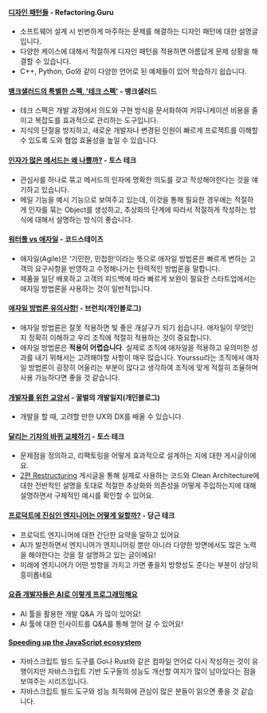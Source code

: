 #### [디자인 패턴들](https://refactoring.guru/ko/design-patterns) - Refactoring.Guru  
  - 소프트웨어 설계 시 빈번하게 마주하는 문제를 해결하는 디자인 패턴에 대한 설명글입니다.
  - 다양한 케이스에 대해서 적절하게 디자인 패턴을 적용하면 아름답게 문제 상황을 해결할 수 있습니다.
  - C++, Python, Go와 같이 다양한 언어로 된 예제들이 있어 학습하기 쉽습니다.

#### [뱅크샐러드의 특별한 스펙, '테크 스펙'](https://blog.banksalad.com/tech/we-work-by-tech-spec/) - 뱅크샐러드 
  - 테크 스펙은 개발 과정에서 의도와 구현 방식을 문서화하여 커뮤니케이션 비용을 줄이고 복잡도를 효과적으로 관리하는 도구입니다.
  - 지식의 단절을 방지하고, 새로운 개발자나 변경된 인원이 빠르게 프로젝트를 이해할 수 있도록 도와 협업 효율성을 높일 수 있습니다.


#### [인자가 많은 메서드는 왜 나쁠까?](https://toss.tech/article/engineering-note-4) - 토스 테크
  - 관심사를 하나로 묶고 메서드의 인자에 명확한 의도를 갖고 작성해야한다는 것을 얘기하고 있습니다.
  - 메일 기능을 예시 기능으로 보여주고 있는데, 이것을 통해 필요한 경우에는 적절하게 인자를 묶는 Object를 생성하고, 추상화의 단계에 따라서 적절하게 작성하는 방식에 대해서 설명하는 방식이 좋습니다.

#### [워터폴 vs 애자일](https://www.codestates.com/blog/content/%EC%95%A0%EC%9E%90%EC%9D%BC-%ED%94%84%EB%A1%9C%EC%A0%9D%ED%8A%B8-%EC%9A%A9%EC%96%B4) - 코드스테이츠
  - 애자일(Agile)은 ‘기민한, 민첩한’이라는 뜻으로 애자일 방법론은 빠르게 변하는 고객의 요구사항을 반영하고 수정해나가는 탄력적인 방법론을 말합니다.
  - 제품을 일단 배포하고 고객의 피드백에 따라 빠르게 보완이 필요한 스타트업에서는 애자일 방법론을 사용하는 것이 일반적입니다. 
  
#### [애자일 방법론 유의사항!](https://brunch.co.kr/@kbhpmp/42) - 브런치(개인블로그)
  - 애자일 방법론은 잘못 적용하면 빛 좋은 개살구가 되기 쉽습니다. 애자일이 무엇인지 정확히 이해하고 우리 조직에 적절히 적용하는 것이 중요합니다.
  - 애자일 방법론은 **적용이 어렵습니다**. 실제로 조직에 애자일을 적용하고 유의미한 성과를 내기 위해서는 고려해야할 사항이 매우 많습니다. Yourssu라는 조직에서 애자일 방법론이 굉장히 어울리는 부분이 많다고 생각하여 조직에 맞게 적절히 조율하며 사용 가능하다면 좋을 것 같습니다.

#### [개발자를 위한 교양서](https://ggulbul.com/qpv5x427gv4nj2kyn3dw) - 꿀벌의 개발일지(개인블로그)
  - 개발을 할 때, 고려할 만한 UX와 DX를 배울 수 있습니다.

#### [달리는 기차의 바퀴 교체하기](https://toss.tech/article/restructuring-planning) - 토스 테크
  - 문제점을 정의하고, 리팩토링을 어떻게 효과적으로 설계하는 지에 대한 게시글이에요.
  - [2편 Restructuring](https://toss.tech/article/25775) 게시글을 통해 실제로 사용하는 코드와 Clean Architecture에 대한 전반적인 설명을 토대로 적절한 추상화와 의존성을 어떻게 주입하는지에 대해 설명하면서 구체적인 예시를 확인할 수 있어요.

#### [프로덕트에 진심인 엔지니어는 어떻게 일할까?](https://about.daangn.com/blog/archive/%EB%8B%B9%EA%B7%BC-%EA%B0%9C%EB%B0%9C%EC%9E%90-%EB%AA%A9%EC%A0%81%EC%A1%B0%EC%A7%81-%ED%94%84%EB%A1%9C%EB%8D%95%ED%8A%B8-%EC%97%94%EC%A7%80%EB%8B%88%EC%96%B4/) - 당근 테크
- 프로덕트 엔지니어에 대한 간단한 요약을 말하고 있어요
- AI가 발전하면서 엔지니어가 엔지니어링 뿐만 아니라 다양한 방면에서도 많은 노력을 해야한다는 것을 잘 설명하고 있는 글이에요!
- 미래에 엔지니어가 어떤 방향을 가지고 가면 좋을지 방향성도 준다는 부분이 상당히 흥미롭네요

#### [요즘 개발자들은 AI로 이렇게 프로그래밍해요](https://kdy1.dev/2024-3-11-ai-qna)
- AI 툴을 활용한 개발 Q&A 가 많이 있어요!
- AI 툴에 대한 인사이트를 Q&A를 통해 얻어 갈 수 있어요!

#### [Speeding up the JavaScript ecosystem](https://marvinh.dev/blog/speeding-up-javascript-ecosystem/)
- 자바스크립트 빌드 도구를 Go나 Rust와 같은 컴파일 언어로 다시 작성하는 것이 유행이지만 자바스크립트 기반 도구들의 성능도 개선할 여지가 많이 남아있다는 점을 보여주는 시리즈입니다.
- 자바스크립트 빌드 도구와 성능 최적화에 관심이 많은 분들이 읽으면 좋을 것 같습니다.
